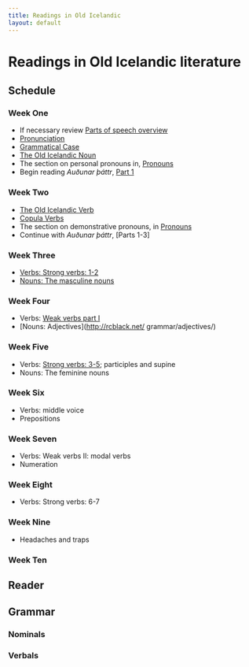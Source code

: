```yaml
---
title: Readings in Old Icelandic
layout: default
---
```


# Readings in Old Icelandic literature

## Schedule

### Week One

* If necessary review [Parts of speech overview](https://owl.purdue.edu/owl/general_writing/mechanics/parts_of_speech_overview.html)
* [Pronunciation](http://rcblack.net/grammar/pronunciation/)
* [Grammatical Case](http://rcblack.net/grammar/case/)
* [The Old Icelandic Noun](http://rcblack.net/grammar/intro_nouns/)
* The section on personal pronouns in, [Pronouns](http://rcblack.net/grammar/pronouns/)
* Begin reading _Auðunar þáttr_, [Part 1](http://rcblack.net/grammar/reader/audun)
### Week Two

* [The Old Icelandic Verb](http://rcblack.net/grammar/verbs/)
* [Copula Verbs](http://rcblack.net/grammar/copula/)
* The section on demonstrative pronouns, in [Pronouns](http://rcblack.net/grammar/pronouns/)
* Continue with _Auðunar þáttr_, [Parts 1-3]

### Week Three

* [Verbs: Strong verbs: 1-2](http://rcblack.net/grammar/verbs_strong_1-2/)
* [Nouns: The masculine nouns](http://rcblack.net/grammar/nouns_masc/)

### Week Four

* Verbs: [Weak verbs part I](http://rcblack.net/grammar/verbs_weak_i/)
* [Nouns: Adjectives](http://rcblack.net/    grammar/adjectives/)

### Week Five

* Verbs: [Strong verbs: 3-5](http://rcblack.net/grammar/verbs_strong_3-5/); participles and supine
* Nouns: The feminine nouns

### Week Six

* Verbs: middle voice
* Prepositions

### Week Seven

* Verbs: Weak verbs II: modal verbs
* Numeration

### Week Eight

* Verbs: Strong verbs: 6-7

### Week Nine

* Headaches and traps

### Week Ten



## Reader

## Grammar

### Nominals

### Verbals
